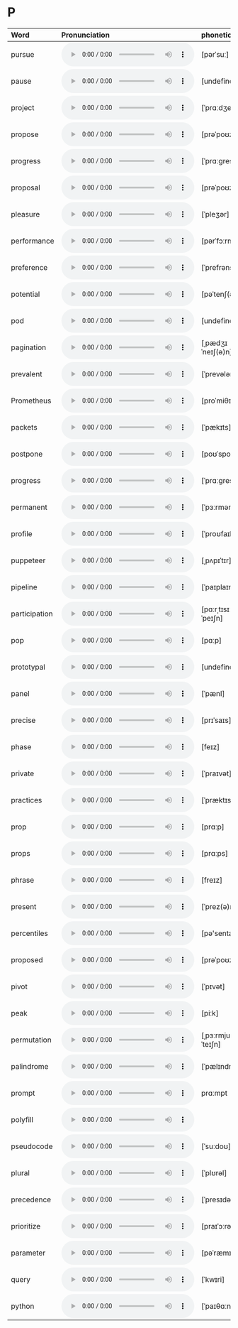 
# P

| Word  | Pronunciation | phonetic |
| :-- | :-- | :-- |
| pursue | <audio src="/awesome-pronunciation/public/audio/pursue.mp3" controls="controls" controlslist="nodownload"></audio> | [pərˈsuː] |
| pause | <audio src="/awesome-pronunciation/public/audio/pause.mp3" controls="controls" controlslist="nodownload"></audio> | [undefined] |
| project | <audio src="/awesome-pronunciation/public/audio/project.mp3" controls="controls" controlslist="nodownload"></audio> | [ˈprɑːdʒekt] |
| propose | <audio src="/awesome-pronunciation/public/audio/propose.mp3" controls="controls" controlslist="nodownload"></audio> | [prəˈpoʊz] |
| progress | <audio src="/awesome-pronunciation/public/audio/progress.mp3" controls="controls" controlslist="nodownload"></audio> | [ˈprɑːɡres] |
| proposal | <audio src="/awesome-pronunciation/public/audio/proposal.mp3" controls="controls" controlslist="nodownload"></audio> | [prəˈpoʊz(ə)l] |
| pleasure | <audio src="/awesome-pronunciation/public/audio/pleasure.mp3" controls="controls" controlslist="nodownload"></audio> | [ˈpleʒər] |
| performance | <audio src="/awesome-pronunciation/public/audio/performance.mp3" controls="controls" controlslist="nodownload"></audio> | [pərˈfɔːrməns] |
| preference | <audio src="/awesome-pronunciation/public/audio/preference.mp3" controls="controls" controlslist="nodownload"></audio> | [ˈprefrəns] |
| potential | <audio src="/awesome-pronunciation/public/audio/potential.mp3" controls="controls" controlslist="nodownload"></audio> | [pəˈtenʃ(ə)l] |
| pod | <audio src="/awesome-pronunciation/public/audio/pod.mp3" controls="controls" controlslist="nodownload"></audio> | [undefined] |
| pagination | <audio src="/awesome-pronunciation/public/audio/pagination.mp3" controls="controls" controlslist="nodownload"></audio> | [ˌpædʒɪˈneɪʃ(ə)n] |
| prevalent | <audio src="/awesome-pronunciation/public/audio/prevalent.mp3" controls="controls" controlslist="nodownload"></audio> | [ˈprevələnt] |
| Prometheus | <audio src="/awesome-pronunciation/public/audio/Prometheus.mp3" controls="controls" controlslist="nodownload"></audio> | [proˈmiθɪəs] |
| packets | <audio src="/awesome-pronunciation/public/audio/packets.mp3" controls="controls" controlslist="nodownload"></audio> | [ˈpækɪts] |
| postpone | <audio src="/awesome-pronunciation/public/audio/postpone.mp3" controls="controls" controlslist="nodownload"></audio> | [poʊˈspoʊn] |
| progress | <audio src="/awesome-pronunciation/public/audio/progress.mp3" controls="controls" controlslist="nodownload"></audio> | [ˈprɑːɡres] |
| permanent | <audio src="/awesome-pronunciation/public/audio/permanent.mp3" controls="controls" controlslist="nodownload"></audio> | [ˈpɜːrmənənt] |
| profile | <audio src="/awesome-pronunciation/public/audio/profile.mp3" controls="controls" controlslist="nodownload"></audio> | [ˈproʊfaɪl] |
| puppeteer | <audio src="/awesome-pronunciation/public/audio/puppeteer.mp3" controls="controls" controlslist="nodownload"></audio> | [ˌpʌpɪˈtɪr] |
| pipeline | <audio src="/awesome-pronunciation/public/audio/pipeline.mp3" controls="controls" controlslist="nodownload"></audio> | [ˈpaɪplaɪn] |
| participation | <audio src="/awesome-pronunciation/public/audio/participation.mp3" controls="controls" controlslist="nodownload"></audio> | [pɑːrˌtɪsɪˈpeɪʃn] |
| pop | <audio src="/awesome-pronunciation/public/audio/pop.mp3" controls="controls" controlslist="nodownload"></audio> | [pɑːp] |
| prototypal | <audio src="/awesome-pronunciation/public/audio/prototypal.mp3" controls="controls" controlslist="nodownload"></audio> | [undefined] |
| panel | <audio src="/awesome-pronunciation/public/audio/panel.mp3" controls="controls" controlslist="nodownload"></audio> | [ˈpænl] |
| precise | <audio src="/awesome-pronunciation/public/audio/precise.mp3" controls="controls" controlslist="nodownload"></audio> | [prɪˈsaɪs] |
| phase | <audio src="/awesome-pronunciation/public/audio/phase.mp3" controls="controls" controlslist="nodownload"></audio> | [feɪz] |
| private | <audio src="/awesome-pronunciation/public/audio/private.mp3" controls="controls" controlslist="nodownload"></audio> | [ˈpraɪvət] |
| practices | <audio src="/awesome-pronunciation/public/audio/practices.mp3" controls="controls" controlslist="nodownload"></audio> | [ˈpræktɪsɪz] |
| prop | <audio src="/awesome-pronunciation/public/audio/prop.mp3" controls="controls" controlslist="nodownload"></audio> | [prɑːp] |
| props | <audio src="/awesome-pronunciation/public/audio/props.mp3" controls="controls" controlslist="nodownload"></audio> | [prɑːps] |
| phrase | <audio src="/awesome-pronunciation/public/audio/phrase.mp3" controls="controls" controlslist="nodownload"></audio> | [freɪz] |
| present | <audio src="/awesome-pronunciation/public/audio/present.mp3" controls="controls" controlslist="nodownload"></audio> | [ˈprez(ə)nt] |
| percentiles | <audio src="/awesome-pronunciation/public/audio/percentiles.mp3" controls="controls" controlslist="nodownload"></audio> | [pə'sentailz] |
| proposed | <audio src="/awesome-pronunciation/public/audio/proposed.mp3" controls="controls" controlslist="nodownload"></audio> | [prəˈpoʊzd] |
| pivot | <audio src="/awesome-pronunciation/public/audio/pivot.mp3" controls="controls" controlslist="nodownload"></audio> | [ˈpɪvət] |
| peak | <audio src="/awesome-pronunciation/public/audio/peak.mp3" controls="controls" controlslist="nodownload"></audio> | [piːk] |
| permutation | <audio src="/awesome-pronunciation/public/audio/permutation.mp3" controls="controls" controlslist="nodownload"></audio> | [ˌpɜːrmjuˈteɪʃn] |
| palindrome | <audio src="/awesome-pronunciation/public/audio/palindrome.mp3" controls="controls" controlslist="nodownload"></audio> | [ˈpælɪndrəʊm] |
| prompt | <audio src="/awesome-pronunciation/public/audio/prompt.mp3" controls="controls" controlslist="nodownload"></audio> | prɑːmpt |
| polyfill | <audio src="/awesome-pronunciation/public/audio/polyfill.mp3" controls="controls" controlslist="nodownload"></audio> |  |
| pseudocode | <audio src="/awesome-pronunciation/public/audio/pseudocode.mp3" controls="controls" controlslist="nodownload"></audio> | [ˈsuːdoʊ] |
| plural | <audio src="/awesome-pronunciation/public/audio/plural.mp3" controls="controls" controlslist="nodownload"></audio> | [ˈplʊrəl] |
| precedence | <audio src="/awesome-pronunciation/public/audio/precedence.mp3" controls="controls" controlslist="nodownload"></audio> | [ˈpresɪdəns] |
| prioritize | <audio src="/awesome-pronunciation/public/audio/prioritize.mp3" controls="controls" controlslist="nodownload"></audio> | [praɪˈɔːrətaɪz] |
| parameter | <audio src="/awesome-pronunciation/public/audio/parameter.mp3" controls="controls" controlslist="nodownload"></audio> | [pəˈræmɪtər] |
| query | <audio src="/awesome-pronunciation/public/audio/query.mp3" controls="controls" controlslist="nodownload"></audio> | [ˈkwɪri] |
| python | <audio src="/awesome-pronunciation/public/audio/python.mp3" controls="controls" controlslist="nodownload"></audio> | [ˈpaɪθɑːn] |
